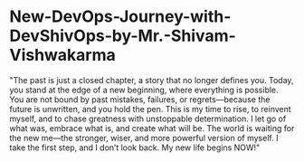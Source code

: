 # New-DevOps-Journey-with-DevShivOps-by-Mr.-Shivam-Vishwakarma
"The past is just a closed chapter, a story that no longer defines you. 
 Today, you stand at the edge of a new beginning, where everything is possible. You are not bound by past mistakes, failures, or regrets—because the future is unwritten, and 
 you hold the pen.
 This is my time to rise, to reinvent myself, and to chase greatness with unstoppable determination. I let go of what was, embrace what is, and create what will be. The world is waiting for the new me—the stronger, wiser, and more powerful version of myself. I take the first step, and I don’t look back. My new life begins NOW!"
